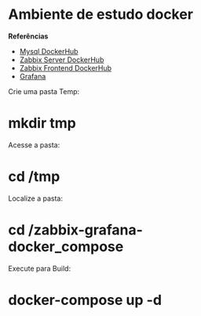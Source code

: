 <h1>Ambiente de estudo docker</h1>
<b>Referências</b>

- [Mysql DockerHub](https://hub.docker.com/_/mysql)
- [Zabbix Server DockerHub](https://hub.docker.com/r/zabbix/zabbix-server-mysql)
- [Zabbix Frontend DockerHub](https://hub.docker.com/r/zabbix/zabbix-web-nginx-mysql)
- [Grafana](https://grafana.com/docs/grafana/latest/installation/docker/)

Crie uma pasta Temp:

#   mkdir tmp

Acesse a pasta:

# cd /tmp

Localize a pasta:

# cd /zabbix-grafana-docker_compose

Execute para Build:

# docker-compose up -d


